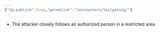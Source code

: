 ```yaml
---
{"dg-publish":true,"permalink":"/encounters/tailgating/"}
---
```


- The attacker closely follows an authorized person in a restricted area